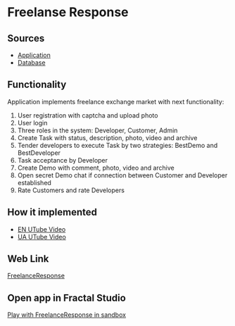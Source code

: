 # Freelanse Response

## Sources

- [Application](https://github.com/LearnFractal/FractalPlatform/tree/main/FractalPlatform.Examples/Applications/FreelanceResponse/FreelanceResponseApplication.cs)
- [Database](https://github.com/LearnFractal/FractalPlatform/tree/main/FractalPlatform.Examples/Databases/FreelanceResponse)

## Functionality

Application implements freelance exchange market with next functionality:

1. User registration with captcha and upload photo
2. User login
3. Three roles in the system: Developer, Customer, Admin
4. Create Task with status, description, photo, video and archive
5. Tender developers to execute Task by two strategies: BestDemo and BestDeveloper
6. Task acceptance by Developer
6. Create Demo with comment, photo, video and archive
7. Open secret Demo chat if connection between Customer and Developer established
8. Rate Customers and rate Developers

## How it implemented

- [EN UTube Video](https://fraplat.com/jupiter/UTube?tag=112)
- [UA UTube Video](https://fraplat.com/jupiter/UTube?tag=212)

## Web Link

[FreelanceResponse](https://fraplat.com/jupiter/FreelanceResponse)

## Open app in Fractal Studio

[Play with FreelanceResponse in sandbox](https://fraplat.com/mars/FractalStudio/?tag=FreelanceResponse+template)


